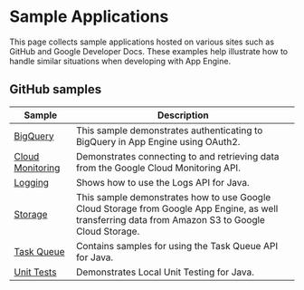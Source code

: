 # Sample Applications

  

This page collects sample applications hosted on various sites such as GitHub and Google Developer Docs. These examples help illustrate how to handle similar situations when developing with App Engine.

## GitHub samples

<table>
<thead>
<tr class="header">
<th>Sample</th>
<th>Description</th>
</tr>
</thead>
<tbody>
<tr class="odd">
<td><a href="https://web.archive.org/web/20160424231008/https://github.com/GoogleCloudPlatform/java-docs-samples/tree/master/bigquery">BigQuery</a></td>
<td>This sample demonstrates authenticating to BigQuery in App Engine using OAuth2.</td>
</tr>
<tr class="even">
<td><a href="https://web.archive.org/web/20160424231008/https://github.com/GoogleCloudPlatform/java-docs-samples/tree/master/monitoring">Cloud Monitoring</a></td>
<td>Demonstrates connecting to and retrieving data from the Google Cloud Monitoring API.</td>
</tr>
<tr class="odd">
<td><a href="https://web.archive.org/web/20160424231008/https://github.com/GoogleCloudPlatform/java-docs-samples/tree/master/logging">Logging</a></td>
<td>Shows how to use the Logs API for Java.</td>
</tr>
<tr class="even">
<td><a href="https://web.archive.org/web/20160424231008/https://github.com/GoogleCloudPlatform/java-docs-samples/tree/master/storage">Storage</a></td>
<td>This sample demonstrates how to use Google Cloud Storage from Google App Engine, as well transferring data from Amazon S3 to Google Cloud Storage.</td>
</tr>
<tr class="odd">
<td><a href="https://web.archive.org/web/20160424231008/https://github.com/GoogleCloudPlatform/java-docs-samples/tree/master/taskqueue">Task Queue</a></td>
<td>Contains samples for using the Task Queue API for Java.</td>
</tr>
<tr class="even">
<td><a href="https://web.archive.org/web/20160424231008/https://github.com/GoogleCloudPlatform/java-docs-samples/tree/master/unittests">Unit Tests</a></td>
<td>Demonstrates Local Unit Testing for Java.</td>
</tr>
</tbody>
</table>
